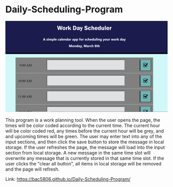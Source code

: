 # Daily-Scheduling-Program

![alt text](assets/images/daily_sched.png)

This program is a work planning tool. When the user opens the page, the times will be color coded according to the current time. The current hour will be color coded red, any times before the current hour will be grey, and and upcoming times will be green. The user may enter text into any of the input sections, and then click the save button to store the message in local storage. If the user refreshes the page, the message will load into the input section from local storage. A new message in the same time slot will overwrite any message that is currently stored in that same time slot. If the user clicks the "clear all button", all items in local storage will be removed and the page will refresh. 

Link: https://bac5806.github.io/Daily-Scheduling-Program/
